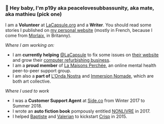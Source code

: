 ### 👋 Hey baby, I'm p19y aka peacelovesubbassunity, aka mate, aka mathieu (pick one)


I am a **Volunteer** at [LaCapsule.org](https://lacapsule.org) and a **Writer**. You should read some stories I published on [my personal website](https://spinning-fantasies.org) (mostly in French, because I come from [Morlaix](https://www.openstreetmap.org/relation/297387), in Britanny).

*Where I am working on:*

- I am **currently helping** [@LaCapsule](https://github.com/lacapsule) to fix some issues on [their website](https://lacapsule/V4) and grow their [computer refurbishing business](https://lacapsule.org/pages/metier.html#reconditionnement).
- I am a **proud member** of [La Maisons Perchée](https://www.maisonperchee.org/), an online mental health peer-to-peer support group.
- I am also a **part of** [L'Onda Nostra](https://www.ondanostra.com) and [Immersion Nomade](https://imno.in), which are both art collective.

*Where I used to work*

- I was a **Customer Support Agent** at [Side.co](https://www.side.co) from Winter 2017 to Summer 2018.
- I wrote an **auto fiction book** pompously entitled [NONLIVRE](https://github.com/p19y/p19y/files/10425447/NONLIVRE.2017.pdf) in 2017.
- I helped [Baptiste](https://github.com/baptistejamin) and [Valerian](https://github.com/valeriansaliou) to kickstart [Crisp](https://crisp.chat) in 2015.

<!--
**p19y/p19y** is a ✨ _special_ ✨ repository because its `README.md` (this file) appears on your GitHub profile.

Here are some ideas to get you started:

- 🔭 I’m currently working on ...
- 🌱 I’m currently learning ...
- 👯 I’m looking to collaborate on ...
- 🤔 I’m looking for help with ...
- 💬 Ask me about ...
- 📫 How to reach me: ...
- 😄 Pronouns: ...
- ⚡ Fun fact: ...
-->

